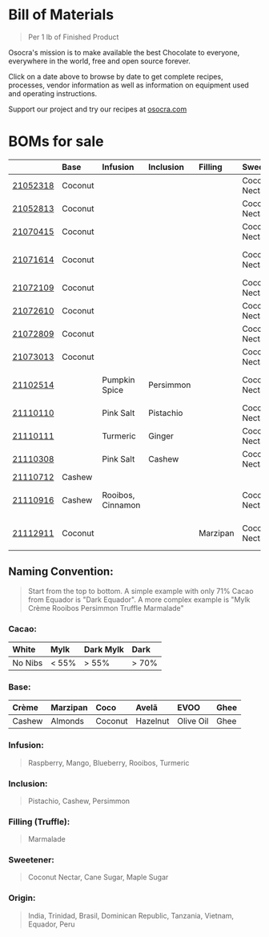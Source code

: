 # Bill of Materials
> Per 1 lb of Finished Product
 
Osocra's mission is to make available the best Chocolate to everyone, everywhere in the world, free and open source forever.

Click on a date above to browse by date to get complete recipes, processes, vendor information as well as information on equipment used and operating instructions. 

Support our project and try our recipes at [osocra.com](https://osocra.com)

# BOMs for sale

|                         | Base    | Infusion      | Inclusion | Filling  | Sweetener      | Origin   | Cacao     | Name          |
| :---                    | :---    | :---          | :---      | :---     | :---           | :---     | ---:      | :---          |
|[21052318](2021/05/23/18)| Coconut |               |           |          | Coconut Nectar | India    | Dark      | Coco India    |
|[21052813](2021/05/28/13)| Coconut |               |           |          | Coconut Nectar | Trinidad | Dark      | Coco Trinidad |
|[21070415](2021/07/04/15)| Coconut |               |           |          | Coconut Nectar | Brasil   | Dark      | Coco Brasil   |
|[21071614](2021/07/16/14)| Coconut |               |           |          | Coconut Nectar | Brasil   | Dark      | Coco Dominican Republic |
|[21072109](2021/07/21/09)| Coconut |               |           |          | Coconut Nectar | Brasil   | Dark      | Coco Tanzania |
|[21072610](2021/07/26/10)| Coconut |               |           |          | Coconut Nectar | Brasil   | Dark      | Coco Vietnam  |
|[21072809](2021/07/28/09)| Coconut |               |           |          | Coconut Nectar | Brasil   | Dark      | Coco Ecuador  |
|[21073013](2021/07/30/13)| Coconut |               |           |          | Coconut Nectar | Brasil   | Dark      | Coco Peru     |
|[21102514](2021/10/25/14)|         | Pumpkin Spice | Persimmon |          | Coconut Nectar | Varies   | Dark      | Pumpkin Spice Persimmon |
|[21110110](2021/11/01/10)|         | Pink Salt     | Pistachio |          | Coconut Nectar | Varies   | Dark      | Pink Salt Pistachio |
|[21110111](2021/11/01/11)|         | Turmeric      | Ginger    |          | Coconut Nectar | Varies   | Dark      | Turmeric Ginger |
|[21110308](2021/11/03/08)|         | Pink Salt     | Cashew    |          | Coconut Nectar | Varies   | Dark      | Pink Salt Cashew |
|[21110712](2021/11/07/12)| Cashew  |               |           |          |                | Varies   | Dark      | Crème         |
|[21110916](2021/11/09/16)| Cashew  | Rooibos, Cinnamon |       |          | Coconut Nectar | Varies   | Dark Mylk | Crème Cinnamon Rooibos |
|[21112911](2021/11/29/11)| Coconut |               |           | Marzipan | Coconut Nectar | Varies   | Dark      | Coco Truffle Marzipan |

## Naming Convention:
> Start from the top to bottom. A simple example with only 71% Cacao from Equador is "Dark Equador". A more complex example is "Mylk Crème Rooibos Persimmon Truffle Marmalade"

### Cacao:

| White    | Mylk    | Dark Mylk | Dark   |
| :---     | :---    | :---      | :---   |
| No Nibs  | < 55%   |> 55%      |> 70%   |

### Base:

| Crème     | Marzipan   | Coco      | Avelã     | EVOO       | Ghee    |
| :---      | :---       | :---      | :---      | :---       | :---    |
| Cashew    | Almonds    | Coconut   | Hazelnut  | Olive Oil  | Ghee    |

### Infusion:
> Raspberry, Mango, Blueberry, Rooibos, Turmeric

### Inclusion:
> Pistachio, Cashew, Persimmon

### Filling (Truffle):
> Marmalade

### Sweetener:
> Coconut Nectar, Cane Sugar, Maple Sugar

### Origin:
> India, Trinidad, Brasil, Dominican Republic, Tanzania, Vietnam, Equador, Peru
